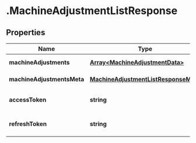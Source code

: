 # .MachineAdjustmentListResponse

## Properties

Name | Type | Description | Notes
------------ | ------------- | ------------- | -------------
**machineAdjustments** | [**Array&lt;MachineAdjustmentData&gt;**](MachineAdjustmentData.md) |  | [default to undefined]
**machineAdjustmentsMeta** | [**MachineAdjustmentListResponseMeta**](MachineAdjustmentListResponseMeta.md) |  | [default to undefined]
**accessToken** | **string** |  | [optional] [default to undefined]
**refreshToken** | **string** |  | [optional] [default to undefined]


